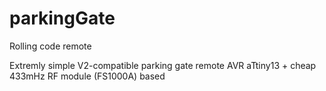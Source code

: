 # parkingGate
Rolling code remote 

Extremly simple V2-compatible parking gate remote
AVR aTtiny13 + cheap 433mHz RF module (FS1000A) based
